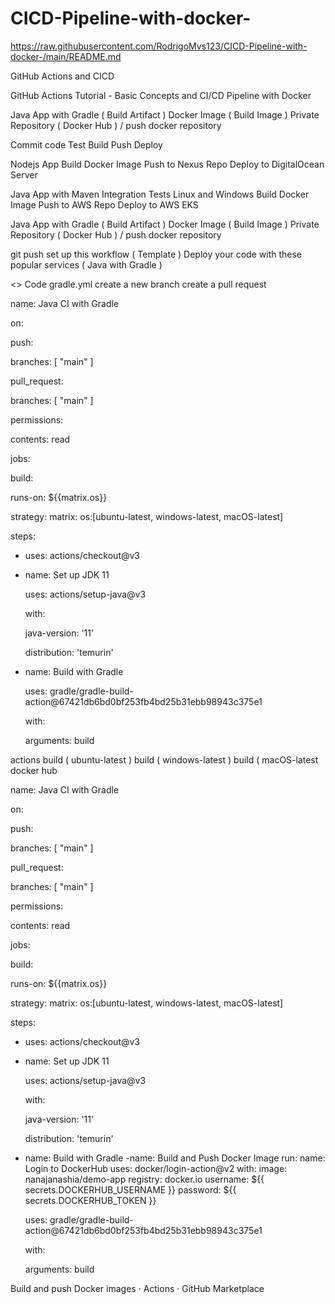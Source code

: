 # CICD-Pipeline-with-docker-

https://raw.githubusercontent.com/RodrigoMvs123/CICD-Pipeline-with-docker-/main/README.md





GitHub Actions and CICD

GitHub Actions Tutorial - Basic Concepts and CI/CD Pipeline with Docker


Java App with Gradle ( Build Artifact ) 
Docker Image ( Build Image ) 
Private Repository ( Docker Hub ) / push docker repository

 
Commit code
Test 
Build 
Push 
Deploy 

Nodejs App
Build Docker Image 
Push to Nexus Repo 
Deploy to DigitalOcean Server

Java App with Maven 
Integration Tests Linux and Windows 
Build Docker Image 
Push to AWS Repo 
Deploy to AWS EKS


Java App with Gradle ( Build Artifact ) 
Docker Image ( Build Image ) 
Private Repository ( Docker Hub ) / push docker repository

git push 
set up this workflow ( Template ) 
Deploy your code with these popular services ( Java with Gradle ) 

<> Code 
gradle.yml 
create a new branch 
create a pull request 


name: Java CI with Gradle









on:


 push:


   branches: [ "main" ]


 pull_request:


   branches: [ "main" ]







permissions:


 contents: read







jobs:


 build:







   runs-on: ${{matrix.os}}


strategy:
   matrix:
    os:[ubuntu-latest, windows-latest, macOS-latest]




   steps:


   - uses: actions/checkout@v3


   - name: Set up JDK 11


     uses: actions/setup-java@v3


     with:


       java-version: '11'


       distribution: 'temurin'


   - name: Build with Gradle


     uses: gradle/gradle-build-action@67421db6bd0bf253fb4bd25b31ebb98943c375e1


     with:


       arguments: build

actions 
build ( ubuntu-latest ) 
build ( windows-latest ) 
build ( macOS-latest
docker hub 



name: Java CI with Gradle









on:


 push:


   branches: [ "main" ]


 pull_request:


   branches: [ "main" ]







permissions:


 contents: read







jobs:


 build:







   runs-on: ${{matrix.os}}


strategy:
   matrix:
    os:[ubuntu-latest, windows-latest, macOS-latest]




   steps:


   - uses: actions/checkout@v3


   - name: Set up JDK 11


     uses: actions/setup-java@v3


     with:


       java-version: '11'


       distribution: 'temurin'


   - name: Build with Gradle
-name: Build and Push Docker Image 
run: 
name: Login to DockerHub
        uses: docker/login-action@v2
        with:
image: nanajanashia/demo-app
registry: docker.io 
          username: ${{ secrets.DOCKERHUB_USERNAME }}
          password: ${{ secrets.DOCKERHUB_TOKEN }}






     uses: gradle/gradle-build-action@67421db6bd0bf253fb4bd25b31ebb98943c375e1


     with:


       arguments: build


Build and push Docker images · Actions · GitHub Marketplace



